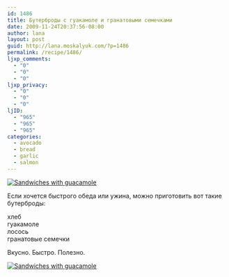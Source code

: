 ```yaml
---
id: 1486
title: Бутерброды с гуакамоле и гранатовыми семечками
date: 2009-11-24T20:37:56-08:00
author: lana
layout: post
guid: http://lana.moskalyuk.com/?p=1486
permalink: /recipe/1486/
ljxp_comments:
  - "0"
  - "0"
  - "0"
ljxp_privacy:
  - "0"
  - "0"
  - "0"
ljID:
  - "965"
  - "965"
  - "965"
categories:
  - avocado
  - bread
  - garlic
  - salmon
---
```

<a class="flickr-image alignnone" title="Sandwiches with guacamole" href="http://www.flickr.com/photos/67405678@N00/4131995837/" target="_blank"><img src="http://farm3.static.flickr.com/2547/4131995837_71b5907bca.jpg" alt="Sandwiches with guacamole" /></a>

Если хочется быстрого обеда или ужина, можно приготовить вот такие бутерброды:

хлеб  
гуакамоле  
лосось  
гранатовые семечки

Вкусно. Быстро. Полезно.

<a class="flickr-image alignnone" title="Sandwiches with guacamole" href="http://www.flickr.com/photos/67405678@N00/4131995569/" target="_blank"><img src="http://farm3.static.flickr.com/2640/4131995569_c1edfab48c.jpg" alt="Sandwiches with guacamole" /></a>